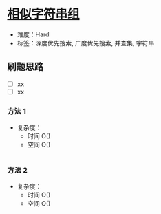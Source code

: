 # [相似字符串组](https://leetcode-cn.com/problems/similar-string-groups/)

- 难度：Hard
- 标签：深度优先搜索, 广度优先搜索, 并查集, 字符串

## 刷题思路

- [ ] xx
- [ ] xx

### 方法 1

- 复杂度：
    - 时间 O()
    - 空间 O()

``` js

```

### 方法 2

- 复杂度：
    - 时间 O()
    - 空间 O()

``` js

```
